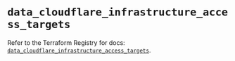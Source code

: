 # `data_cloudflare_infrastructure_access_targets`

Refer to the Terraform Registry for docs: [`data_cloudflare_infrastructure_access_targets`](https://registry.terraform.io/providers/cloudflare/cloudflare/4.50.0/docs/data-sources/infrastructure_access_targets).
